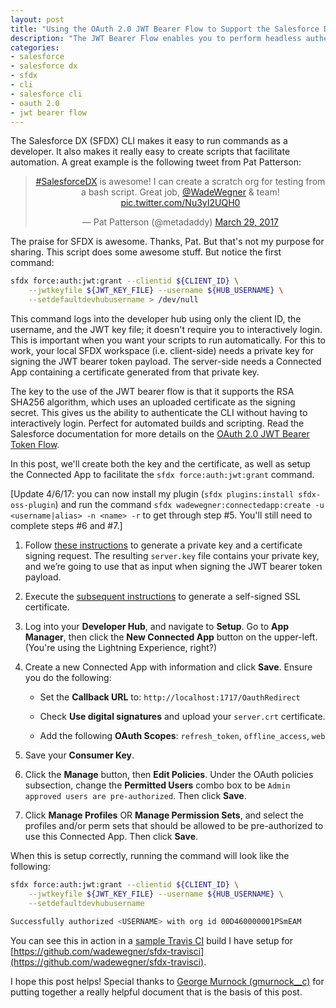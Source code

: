 ```yaml
---
layout: post
title: "Using the OAuth 2.0 JWT Bearer Flow to Support the Salesforce DX CLI"
description: "The JWT Bearer Flow enables you to perform headless authentication against your Salesforce org. In Salesforce DX this facilitates the automation of scripts without requiring an interactive login. In this post, you'll learn how to set it up."
categories: 
- salesforce
- salesforce dx
- sfdx
- cli
- salesforce cli
- oauth 2.0
- jwt bearer flow
---
```


The Salesforce DX (SFDX) CLI makes it easy to run commands as a developer. It also makes it really easy to create scripts that facilitate automation. A great example is the following tweet from Pat Patterson:

<center><blockquote class="twitter-tweet"  data-lang="en"><p lang="en" dir="ltr"><a href="https://twitter.com/hashtag/SalesforceDX?src=hash">#SalesforceDX</a> is awesome! I can create a scratch org for testing from a bash script. Great job, <a href="https://twitter.com/WadeWegner">@WadeWegner</a> &amp; team! <a href="https://t.co/Nu3yI2UQH0">pic.twitter.com/Nu3yI2UQH0</a></p>&mdash; Pat Patterson (@metadaddy) <a href="https://twitter.com/metadaddy/status/846893287495512064">March 29, 2017</a></blockquote>
<script async src="//platform.twitter.com/widgets.js" charset="utf-8"></script></center>

The praise for SFDX is awesome. Thanks, Pat. But that's not my purpose for sharing. This script does some awesome stuff. But notice the first command:

```bash
sfdx force:auth:jwt:grant --clientid ${CLIENT_ID} \
    --jwtkeyfile ${JWT_KEY_FILE} --username ${HUB_USERNAME} \
    --setdefaultdevhubusername > /dev/null
```

This command logs into the developer hub using only the client ID, the username, and the JWT key file; it doesn't require you to interactively login. This is important when you want your scripts to run automatically. For this to work, your local SFDX workspace (i.e. client-side) needs a private key for signing the JWT bearer token payload. The server-side needs a Connected App containing a certificate generated from that private key.

The key to the use of the JWT bearer flow is that it supports the RSA SHA256 algorithm, which uses an uploaded certificate as the signing secret. This gives us the ability to authenticate the CLI without having to interactively login. Perfect for automated builds and scripting. Read the Salesforce documentation for more details on the [OAuth 2.0 JWT Bearer Token Flow](https://help.salesforce.com/articleView?id=remoteaccess_oauth_jwt_flow.htm&type=0).

In this post, we'll create both the key and the certificate, as well as setup the Connected App to facilitate the `sfdx force:auth:jwt:grant` command.

[Update 4/6/17: you can now install my plugin (`sfdx plugins:install sfdx-oss-plugin`) and run the command `sfdx wadewegner:connectedapp:create -u <username|alias> -n <name> -r` to get through step #5. You'll still need to complete steps #6 and #7.]

1. Follow [these instructions](https://devcenter.heroku.com/articles/ssl-certificate-self) to generate a private key and a certificate signing request. The resulting `server.key` file contains your private key, and we’re going to use that as input when signing the JWT bearer token payload.

2. Execute the [subsequent instructions](https://devcenter.heroku.com/articles/ssl-certificate-self#generate-ssl-certificate) to generate a self-signed SSL certificate.

3. Log into your **Developer Hub**, and navigate to **Setup**.  Go to **App Manager**, then click the **New Connected App** button on the upper-left. (You're using the Lightning Experience, right?)

4. Create a new Connected App with information and click **Save**. Ensure you do the following:
    
    * Set the **Callback URL** to: `http://localhost:1717/OauthRedirect`

    * Check **Use digital signatures** and upload your `server.crt` certificate.

    * Add the following **OAuth Scopes**: `refresh_token`, `offline_access`, `web`
    
5. Save your **Consumer Key**.

6. Click the **Manage** button, then **Edit Policies**. Under the OAuth policies subsection, change the **Permitted Users** combo box to be `Admin approved users are pre-authorized`. Then click **Save**.

7. Click **Manage Profiles** OR **Manage Permission Sets**, and select the profiles and/or perm sets that should be allowed to be pre-authorized to use this Connected App. Then click **Save**.

When this is setup correctly, running the command will look like the following:

```bash
sfdx force:auth:jwt:grant --clientid ${CLIENT_ID} \
    --jwtkeyfile ${JWT_KEY_FILE} --username ${HUB_USERNAME} \
    --setdefaultdevhubusername

Successfully authorized <USERNAME> with org id 00D460000001PSmEAM
```

You can see this in action in a [sample Travis CI](https://travis-ci.org/wadewegner/sfdx-travisci) build I have setup for [https://github.com/wadewegner/sfdx-travisci](https://github.com/wadewegner/sfdx-travisci).

I hope this post helps! Special thanks to [George Murnock (gmurnock__c)](https://twitter.com/gmurnock__c) for putting together a really helpful document that is the basis of this post.